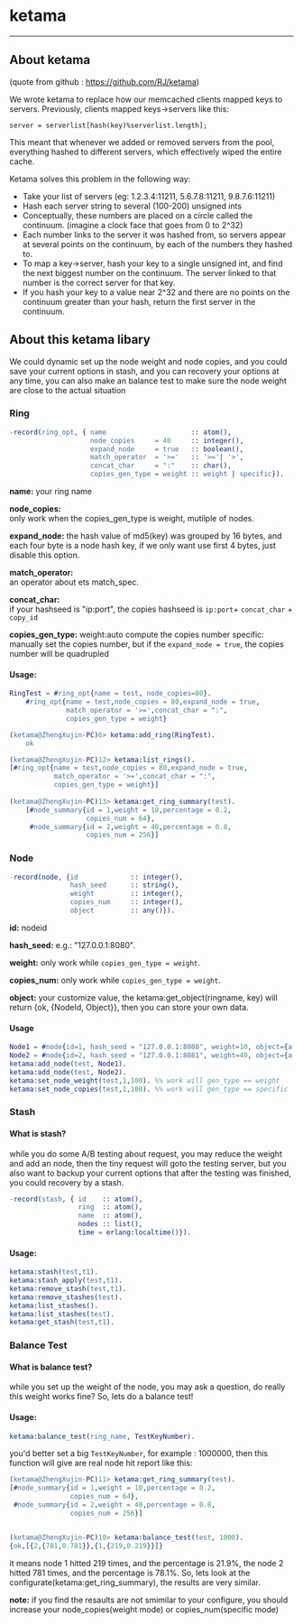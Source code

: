 # ketama
---

## About ketama 
(quote from github : https://github.com/RJ/ketama)

We wrote ketama to replace how our memcached clients mapped keys to servers.
Previously, clients mapped keys->servers like this:

    server = serverlist[hash(key)%serverlist.length];

This meant that whenever we added or removed servers from the pool, everything
hashed to different servers, which effectively wiped the entire cache.

Ketama solves this problem in the following way:

 * Take your list of servers (eg: 1.2.3.4:11211, 5.6.7.8:11211, 9.8.7.6:11211)
 * Hash each server string to several (100-200) unsigned ints
 * Conceptually, these numbers are placed on a circle called the continuum.
   (imagine a clock face that goes from 0 to 2^32)
 * Each number links to the server it was hashed from, so servers appear
   at several points on the continuum, by each of the numbers they hashed to.
 * To map a key->server, hash your key to a single unsigned int, and find the
   next biggest number on the continuum. The server linked to that number is
   the correct server for that key.
 * If you hash your key to a value near 2^32 and there are no points on the
   continuum greater than your hash, return the first server in the continuum.


## About this ketama libary

We could dynamic set up the node weight and node copies, and you could save your current options in stash, 
and you can recovery your options at any time, you can also make an balance test to make sure the node weight are close to the actual situation


### Ring 

```erlang
-record(ring_opt, { name                     :: atom(), 
                    node_copies     = 40     :: integer(),
                    expand_node     = true   :: boolean(),
                    match_operator  = '>='   :: '>='| '>',
                    concat_char     = ":"    :: char(),
                    copies_gen_type = weight :: weight | specific}).

```

 **name:** 
 your ring name

**node_copies:**  
only work when the copies_gen_type is weight, mutilple of nodes.

**expand_node:** 
the hash value of md5(key) was grouped by 16 bytes, and each four byte is a node hash key,
if we only want use first 4 bytes, just disable this option.

**match_operator:**  
an operator about ets match_spec.

**concat_char:**  
if your hashseed is "ip:port", the copies hashseed is `ip:port`+ `concat_char` + `copy_id`

**copies_gen_type:**
weight:auto compute the copies number
specific: manually set the copies number, but if the `expand_node = true`, the copies number will be quadrupled

#### Usage:

```erlang
RingTest = #ring_opt{name = test, node_copies=80}.
    #ring_opt{name = test,node_copies = 80,expand_node = true,
              match_operator = '>=',concat_char = ":",
              copies_gen_type = weight}

(ketama@ZhengXujin-PC)6> ketama:add_ring(RingTest).
    ok

(ketama@ZhengXujin-PC)12> ketama:list_rings().
[#ring_opt{name = test,node_copies = 80,expand_node = true,
           match_operator = '>=',concat_char = ":",
           copies_gen_type = weight}]
           
(ketama@ZhengXujin-PC)13> ketama:get_ring_summary(test).
    [#node_summary{id = 1,weight = 10,percentage = 0.2,
                   copies_num = 64},
     #node_summary{id = 2,weight = 40,percentage = 0.8,
                   copies_num = 256}]
```

 
### Node 

```erlang
-record(node, {id             :: integer(), 
               hash_seed      :: string(),
               weight         :: integer(),
               copies_num     :: integer(),
               object         :: any()}).
```
**id:**
nodeid

**hash_seed:**
e.g.: "127.0.0.1:8080".

**weight:**
only work while `copies_gen_type = weight`.

**copies_num:**
only work while `copies_gen_type = weight`.

**object:**
your customize value, the ketama:get_object(ringname, key) will return {ok, {NodeId, Object}}, then you can store your own data.


#### Usage

```erlang
Node1 = #node{id=1, hash_seed = "127.0.0.1:8080", weight=10, object={a,b,c}}.
Node2 = #node{id=2, hash_seed = "127.0.0.1:8081", weight=40, object={a,b,e}}.
ketama:add_node(test, Node1).
ketama:add_node(test, Node2).
ketama:set_node_weight(test,1,100). %% work will gen_type == weight
ketama:set_node_copies(test,1,100). %% work will gen_type == specific
```

### Stash

#### What is stash?

while you do some A/B testing about request, you may reduce the weight and add an node, then the tiny request will goto the testing server, 
but you also want to backup your current options that after the testing was finished, you could recovery by a stash.

```erlang
-record(stash, { id    :: atom(),
                 ring  :: atom(), 
                 name  :: atom(), 
                 nodes :: list(),
                 time = erlang:localtime()}).
```

#### Usage:

```erlang
ketama:stash(test,t1). 
ketama:stash_apply(test,t1). 
ketama:remove_stash(test,t1). 
ketama:remove_stashes(test). 
ketama:list_stashes(). 
ketama:list_stashes(test). 
ketama:get_stash(test,t1).
```


### Balance Test

#### What is balance test?
while you set up the weight of the node, you may ask a question, do really this weight works fine?
So, lets do a balance test!

#### Usage:
```erlang
ketama:balance_test(ring_name, TestKeyNumber).
```

you'd better set a big `TestKeyNumber`, for example : 1000000, then this function will give are real node hit report like this:

```erlang
(ketama@ZhengXujin-PC)11> ketama:get_ring_summary(test).
[#node_summary{id = 1,weight = 10,percentage = 0.2,
               copies_num = 64},
 #node_summary{id = 2,weight = 40,percentage = 0.8,
               copies_num = 256}]


(ketama@ZhengXujin-PC)10> ketama:balance_test(test, 1000).
{ok,[{2,{781,0.781}},{1,{219,0.219}}]}
```
it means node 1 hitted 219 times, and the percentage is 21.9%, the node 2 hitted 781 times, and the percentage is 78.1%.
So, lets look at the configurate(ketama:get_ring_summary), the results are very similar.

**note:** if you find the resaults are not smimilar to your configure, you should increase your node_copies(weight mode) or copies_num(specific mode)